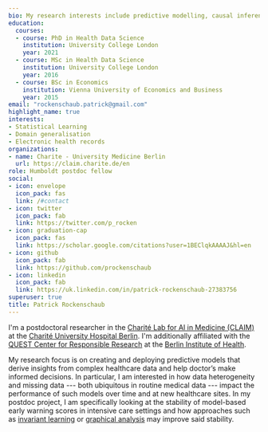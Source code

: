 ```yaml
---
bio: My research interests include predictive modelling, causal inference, and missing data imputation.
education:
  courses:
  - course: PhD in Health Data Science
    institution: University College London
    year: 2021
  - course: MSc in Health Data Science
    institution: University College London
    year: 2016
  - course: BSc in Economics
    institution: Vienna University of Economics and Business
    year: 2015
email: "rockenschaub.patrick@gmail.com"
highlight_name: true
interests:
- Statistical Learning
- Domain generalisation
- Electronic health records 
organizations:
- name: Charite - University Medicine Berlin
  url: https://claim.charite.de/en
role: Humboldt postdoc fellow
social:
- icon: envelope
  icon_pack: fas
  link: /#contact
- icon: twitter
  icon_pack: fab
  link: https://twitter.com/p_rocken
- icon: graduation-cap
  icon_pack: fas
  link: https://scholar.google.com/citations?user=1BEClqkAAAAJ&hl=en
- icon: github
  icon_pack: fab
  link: https://github.com/prockenschaub
- icon: linkedin
  icon_pack: fab
  link: https://uk.linkedin.com/in/patrick-rockenschaub-27383756
superuser: true
title: Patrick Rockenschaub
---
```


I'm a postdoctoral researcher in the [Charité Lab for AI in Medicine (CLAIM)](https://claim.charite.de/en/) at the [Charité University Hospital Berlin](https://www.charite.de/en/). I'm additionally affiliated with the [QUEST Center for Responsible Research](https://www.bihealth.org/en/translation/innovation-enabler/quest-center) at the [Berlin Institute of Health](https://www.bihealth.org/en/). 

My research focus is on creating and deploying predictive models that derive insights from complex healthcare data and help doctor’s make informed decisions. In particular, I am interested in how data heterogeneity and missing data --- both ubiquitous in routine medical data --- impact the performance of such models over time and at new healthcare sites. In my postdoc project, I am specifically looking at the stability of model-based early warning scores in intensive care settings and how approaches such as [invariant learning](https://arxiv.org/abs/1907.02893) or [graphical analysis](https://arxiv.org/abs/1905.11374) may improve said stability.

